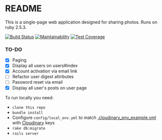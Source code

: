# README

This is a single-page web application designed for sharing photos.
Runs on ruby 2.5.3.

[![Build Status](https://travis-ci.org/d3mash/photofeedApp.svg?branch=master)](https://travis-ci.org/d3mash/photofeedApp) 
[![Maintainability](https://api.codeclimate.com/v1/badges/9c375803480dc8a5800f/maintainability)](https://codeclimate.com/github/d3mash/photofeedApp/maintainability)
[![Test Coverage](https://api.codeclimate.com/v1/badges/9c375803480dc8a5800f/test_coverage)](https://codeclimate.com/github/d3mash/photofeedApp/test_coverage)
### TO-DO
- [x] Paging 
- [x] Display all users on users#index
- [x] Account activation via email link
- [ ] Refactor user digest attributes
- [ ] Password reset via email
- [x] Display all user's posts on user page

To run locally you need: 
* `clone this repo`
* `bundle install`
* Configure `config/local_env.yml` to match [.cloudinary_env_example.yml]([.cloudinary_env_example.yml]) with [Cloudinary](https://cloudinary.com/) keys
* `rake db:migrate`
* `rails server`
